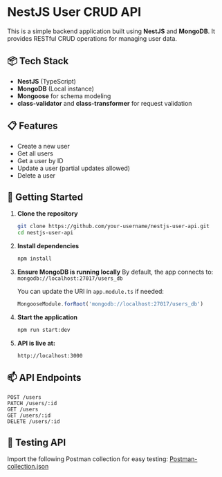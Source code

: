 # NestJS User CRUD API

This is a simple backend application built using **NestJS** and **MongoDB**. It provides RESTful CRUD operations for managing user data.

## 📦 Tech Stack

* **NestJS** (TypeScript)
* **MongoDB** (Local instance)
* **Mongoose** for schema modeling
* **class-validator** and **class-transformer** for request validation

## 📋 Features

* Create a new user
* Get all users
* Get a user by ID
* Update a user (partial updates allowed)
* Delete a user


## 🚀 Getting Started

1. **Clone the repository**

   ```bash
   git clone https://github.com/your-username/nestjs-user-api.git
   cd nestjs-user-api
   ```

2. **Install dependencies**

   ```bash
   npm install
   ```

3. **Ensure MongoDB is running locally**
   By default, the app connects to: `mongodb://localhost:27017/users_db`

   You can update the URI in `app.module.ts` if needed:

   ```ts
   MongooseModule.forRoot('mongodb://localhost:27017/users_db')
   ```

4. **Start the application**

   ```bash
   npm run start:dev
   ```

5. **API is live at:**

   ```
   http://localhost:3000
   ```

## 📫 API Endpoints

```
POST /users
PATCH /users/:id
GET /users
GET /users/:id
DELETE /users/:id
```

## 🧪 Testing API
Import the following Postman collection for easy testing:
[Postman-collection.json](https://github.com/user-attachments/files/21264752/Postman-collection.json)
